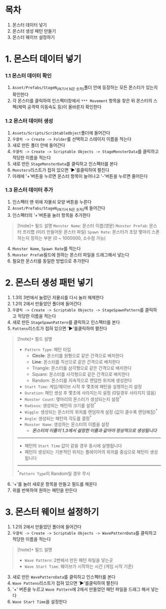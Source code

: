 # 목차
1. 몬스터 데이터 넣기
2. 몬스터 생성 패턴 만들기
3. 몬스터 웨이브 설정하기
# 1. 몬스터 데이터 넣기
### 1.1 몬스터 데이터 확인
1. `Asset/Prefabs/StageN`<sub>(여기서 N은 숫자)</sub>폴더 안에 등장하는 모든 몬스터가 있는지 확인한다
2. 각 몬스터를 클릭하여 인스펙터창에서 `*** Movement` 항목을 찾은 뒤 몬스터의 스펙(체력 공격력 이동속도 등)이 올바른지 확인한다
### 1.2 몬스터 데이터 생성
1. `Assets/Scripts/ScribtableObject`폴더에 들어간다
2. `우클릭 -> Create -> Folder`를 선택하고 스테이지 이름을 적는다
3. 새로 만든 폴더 안에 들어간다
4. `우클릭 -> Create -> Scriptable Objects -> StageMonsterData`를 클릭하고 적당한 이름을 적는다
5. 새로 만든 `StageMonsterData`를 클릭하고 인스펙터를 본다
6. `Monsters`리스트가 접혀 있으면 '▶'를클릭하여 펼친다
7. 아래에 '+'버튼을 누르면 몬스터 항목이 늘어나고 '-'버튼을 누르면 줄어든다
### 1.3 몬스터 데이터 추가
1. 인스펙터 맨 위에 자물쇠 모양 버튼을 누른다
2. `Asset/Prefabs/StageN`<sub>(여기서 N은 숫자)</sub>에 들어간다
3. 인스펙터의 '+'버튼을 눌러 항목을 추가한다
> [!note]+ 필드 설명
> `Monster Name`: 몬스터 이름(영문)
> `Monster Prefab`: 몬스터 프리팹 (미리 만들어둔 몬스터 파일)
> `Spawn Rate`: 몬스터가 초당 몇마리 스폰하는지 정하는 부분 (0 ~ 1000000, 소수점 가능)
4. `Monster Name`, `Spawn Rate`를 적는다
5. `Monster Prefab`필드에 원하는 몬스터 파일을 드래그해서 넣는다
6. 필요한 몬스터를 동일한 방법으로 추가한다
# 2. 몬스터 생성 패턴 넣기
1. 1.3의 3번에서 눌렀던 자물쇠를 다시 눌러 헤제한다
2. 1.2의 2에서 만들었던 폴더에 들어간다
3. `우클릭 -> Create -> Scriptable Objects -> StageSpawnPattern`를 클릭하고 적당한 이름을 적는다
4. 새로 만든 `StageSpawnPattern`를 클릭하고 인스펙터를 본다
5. `Pattens`리스트가 접혀 있으면 '▶'를클릭하여 펼친다
> [!note]+ 필드 설명
> - `Pattern Type`: 패턴 타입
> 	- **Circle**: 몬스터를 원형으로 같은 간격으로 배치한다
> 	- **Line**: 몬스터를 직선으로 같은 간격으로 배치한다
> 	- Triangle: 몬스터를 삼각형으로 같은 간격으로 배치한다
> 	- Square: 몬스터를 사각형으로 같은 간격으로 배치한다
> 	- Random: 몬스터를 지속적으로 랜덤한 위치에 생성한다
> - `Start Time`: 게임/웨이브 시작 후 몇초에 패턴을 실행하는지 설정
> - `Duration`: 패턴 생성 후 몇초에 사라지는지 설정 (0일경우 사라지지 않음)
> - `Monster Count`: 몇마리의 몬스터가 생성되는지 설정<sup>*</sup>
> - `Radious`: 생성되는 패턴의 크기를 설정<sup>*</sup>
> - `Wiggle`: 생성되는 몬스터의 위치를 랜덤하게 설정 (값이 클수록 랜덤해짐)<sup>*</sup>
> - `Angle`: 생성되는 패턴의 각도를 결정<sup>*</sup>
> - `Monster Name`: 생성하는 몬스터의 이름을 설정 
> 	- ***몬스터의 이름이 1.3에서 설정한 이름과 같아야 정상적으로 생성됩니다***
> ---
> - 패턴의 `Start Time` 값이 같을 경우 동시에 실행됩니다
> - 패턴이 생성되는 기본적인 위치는 플레이어의 위치를 중심으로 패턴이 생성됩니다
> ---
> <sup>*</sup>`Pattern Type`이 Random일 경우 무시

6. '+'를 눌러 새로운 항목을 만들고 필드를 채운다
7. 위를 반복하여 원하는 패턴을 만든다
# 3. 몬스터 웨이브 설정하기
1. 1.2의 2에서 만들었던 폴더에 들어간다
2. `우클릭 -> Create -> Scriptable Objects -> WavePatternData`를 클릭하고 적당한 이름을 적는다
> [!note]+ 필드 설명
> - `Wave Pattern`: 2번에서 만든 패턴 파일을 넣는곳
> - `Wave Start Time`: 웨이브가 시작하는 시간 (게임 시작 기준)

3. 새로 만든 `WavePatternData`를 클릭하고 인스펙터를 본다
4. `Wave Pattens`리스트가 접혀 있으면 '▶'를클릭하여 펼친다
5. '+' 버튼을 누르고 `Wave Pattern`에 2에서 만들었던 패턴 파일을 드래그 해서 넣는다
6. `Wave Start Time`을 설정한다